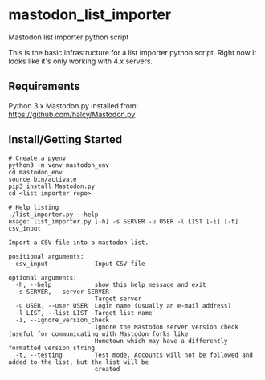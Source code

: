 # mastodon_list_importer
Mastodon list importer python script

This is the basic infrastructure for a list importer python script.
Right now it looks like it's only working with 4.x servers.

## Requirements
Python 3.x
Mastodon.py installed from: https://github.com/halcy/Mastodon.py

## Install/Getting Started

```
# Create a pyenv
python3 -m venv mastodon_env
cd mastodon_env
source bin/activate
pip3 install Mastodon.py
cd <list importer repo>

# Help listing
./list_importer.py --help
usage: list_importer.py [-h] -s SERVER -u USER -l LIST [-i] [-t] csv_input

Import a CSV file into a mastodon list.

positional arguments:
  csv_input             Input CSV file

optional arguments:
  -h, --help            show this help message and exit
  -s SERVER, --server SERVER
                        Target server
  -u USER, --user USER  Login name (usually an e-mail address)
  -l LIST, --list LIST  Target list name
  -i, --ignore_version_check
                        Ignore the Mastodon server version check (useful for communicating with Mastodon forks like
                        Hometown which may have a differently formatted version string
  -t, --testing         Test mode. Accounts will not be followed and added to the list, but the list will be
                        created
```

